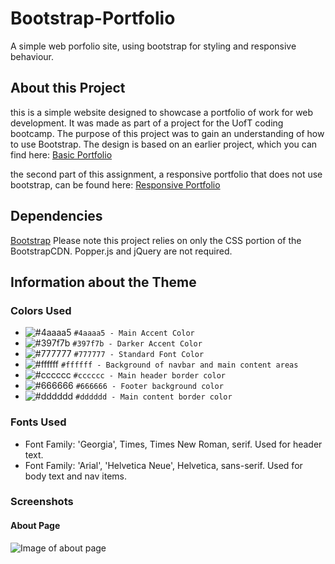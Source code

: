 # Bootstrap-Portfolio
A simple web porfolio site, using bootstrap for styling and responsive behaviour.

## About this Project
this is a simple website designed to showcase a portfolio of work for web development. It was made as part of a project for the UofT coding bootcamp. The purpose of this project was to gain an understanding of how to use Bootstrap. The design is based on an earlier project, which you can find here:
[Basic Portfolio](https://typicu.github.io/Basic-Portfolio/)

the second part of this assignment, a responsive portfolio that does not use bootstrap, can be found here:
[Responsive Portfolio](https://typicu.github.io/Responsive-Portfolio/)

## Dependencies

[Bootstrap](https://getbootstrap.com/)
Please note this project relies on only the CSS portion of the BootstrapCDN. Popper.js and jQuery are not required.

## Information about the Theme

### Colors Used
- ![#4aaaa5](https://placehold.it/15/4aaaa5/000000?text=+) `#4aaaa5 - Main Accent Color`
- ![#397f7b](https://placehold.it/15/397f7b/000000?text=+) `#397f7b - Darker Accent Color`
- ![#777777](https://placehold.it/15/777777/000000?text=+) `#777777 - Standard Font Color`
- ![#ffffff](https://placehold.it/15/ffffff/000000?text=+) `#ffffff - Background of navbar and main content areas`
- ![#cccccc](https://placehold.it/15/cccccc/000000?text=+) `#cccccc - Main header border color`
- ![#666666](https://placehold.it/15/666666/000000?text=+) `#666666 - Footer background color`
- ![#dddddd](https://placehold.it/15/dddddd/000000?text=+) `#dddddd - Main content border color`

### Fonts Used
- Font Family: 'Georgia', Times, Times New Roman, serif. Used for header text.
- Font Family: 'Arial', 'Helvetica Neue', Helvetica, sans-serif. Used for body text and nav items.

### Screenshots

#### About Page

![Image of about page](bootstrap-portfolio/assets/images/bootstrap_portfolio_about_screenshot.PNG)

